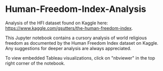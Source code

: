 # Human-Freedom-Index-Analysis
Analysis of the HFI dataset found on Kaggle here: https://www.kaggle.com/gsutters/the-human-freedom-index.

This Jupyter notebook contains a cursory analysis of world religious freedom as documented by the Human Freedom 
Index dataset on Kaggle. Any suggestions for deeper analysis are always appreciated.

To view embedded Tableau visualizations, click on "nbviewer" in the top right corner of the notebook.
